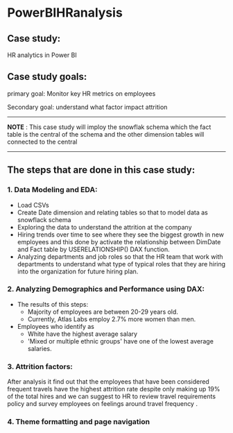 # PowerBIHRanalysis
## Case study:
  HR analytics in Power BI
## Case study goals:
primary goal: Monitor key HR metrics on employees

Secondary goal: understand what factor impact attrition

---

 __NOTE__ : This case study will imploy the snowflak schema which the  fact table is the central of the schema and the other dimension tables will connected to the central

---

## The steps that are done in this case study:
### 1. Data Modeling and EDA:
- Load CSVs 
- Create Date dimension and relating tables so that to model data as snowflack schema 
- Exploring the data to understand the attrition at the company
- Hiring trends over time to see where they see the biggest growth in new employees and this done by activate the relationship between DimDate and Fact table by USERELATIONSHIP() DAX function.
- Analyzing departments and job roles so that the HR team that work with departments to understand what type of typical roles  that they are hiring into the organization for future hiring plan.
### 2. Analyzing Demographics and Performance using DAX:
* The results of this steps:
  - Majority of employees are between 20-29 years old.
  - Currently, Atlas Labs employ 2.7% more women than men.
* Employees who identify as
  - White have the highest average salary
  - 'Mixed or multiple ethnic groups' have one of the lowest average salaries.
### 3. Attrition factors:
  After analysis it find out that the employees that have been considered frequent travels have the highest attrition rate despite only making up 19% of the total hires and we can suggest to HR to review travel requirements policy and survey employees on feelings around travel frequency .
### 4. Theme formatting and page navigation
